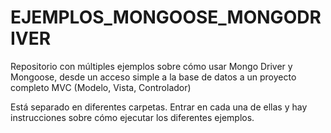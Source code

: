 # EJEMPLOS_MONGOOSE_MONGODRIVER

Repositorio con múltiples ejemplos sobre cómo usar Mongo Driver y Mongoose, desde un acceso simple a la base de datos a un proyecto completo MVC (Modelo, Vista, Controlador)

Está separado en diferentes carpetas. Entrar en cada una de ellas y hay instrucciones sobre cómo ejecutar los diferentes ejemplos.